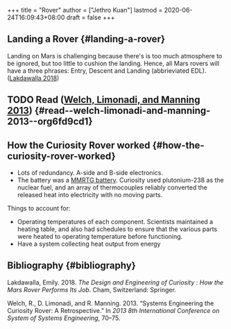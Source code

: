 +++
title = "Rover"
author = ["Jethro Kuan"]
lastmod = 2020-06-24T16:09:43+08:00
draft = false
+++

## Landing a Rover {#landing-a-rover}

Landing on Mars is challenging because there's is too much
atmosphere to be ignored, but too little to cushion the landing.
Hence, all Mars rovers will have a three phrases: Entry, Descent and
Landing (abbrieviated EDL). ([Lakdawalla 2018](#org4f2054b))

## <span class="org-todo todo TODO">TODO</span> Read ([Welch, Limonadi, and Manning 2013](#org6fd9cd1)) {#read--welch-limonadi-and-manning-2013--org6fd9cd1}

## How the Curiosity Rover worked {#how-the-curiosity-rover-worked}

- Lots of redundancy. A-side and B-side electronics.
- The battery was a [MMRTG battery](https://en.wikipedia.org/wiki/Multi-mission%5Fradioisotope%5Fthermoelectric%5Fgenerator). Curiosity used plutonium-238 as the
  nuclear fuel, and an array of thermocouples reliably converted the
  released heat into electricity with no moving parts.

Things to account for:

- Operating temperatures of each component. Scientists maintained a
  heating table, and also had schedules to ensure that the various
  parts were heated to operating temperature before functioning.
- Have a system collecting heat output from energy

## Bibliography {#bibliography}

<a id="org4f2054b"></a>Lakdawalla, Emily. 2018. _The Design and Engineering of Curiosity : How the Mars Rover Performs Its Job_. Cham, Switzerland: Springer.

<a id="org6fd9cd1"></a>Welch, R., D. Limonadi, and R. Manning. 2013. “Systems Engineering the Curiosity Rover: A Retrospective.” In _2013 8th International Conference on System of Systems Engineering_, 70–75.
